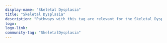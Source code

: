```yaml
---
display-name: "Skeletal Dysplasia"
title: "Skeletal Dysplasia"
description: "Pathways with this tag are relevant for the Skeletal Dysplasia portal. This tag applies to the revision you are viewing when adding or editing the tag"
logo: 
logo-link: 
community-tag: "SkeletalDysplasia"
---
```

